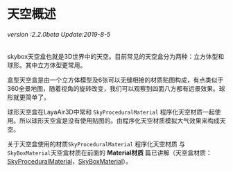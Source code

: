 # 天空概述

###### *version :2.2.0beta   Update:2019-8-5*

​	skybox天空盒也就是3D世界中的天空。目前常见的天空盒分为两种：立方体型和球形。其中立方体型更常用。

盒型天空盒是由一个立方体模型及6张可以无缝相接的材质贴图构成，有点类似于360全景地图，随着视角的旋转改变，我们可以观察到四面八方都有远景效果。球形就更简单了。

球形天空盒在LayaAir3D中常和 `SkyProceduralMaterial` 程序化天空材质一起使用。所以球形天空盒是没有使用贴图的。由程序化天空材质模拟大气效果来构成天空。

关于天空盒使用的材质`SkyProceduralMaterial` 程序化天空材质 与` SkyBoxMaterial`天空盒材质在前面的 **Material材质** 篇已讲解（天空盒材质：[SkyProceduralMaterial](https://ldc2.layabox.com/doc/?nav=zh-ts-4-13-0)，[SkyBoxMaterial](https://ldc2.layabox.com/doc/?nav=zh-ts-4-13-1)）。

